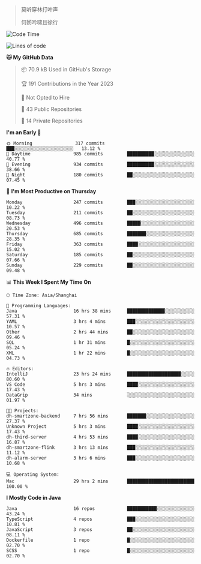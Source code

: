 > 莫听穿林打叶声
> 
> 何妨吟啸且徐行

<!-- ![Github Stats](https://github-readme-stats.vercel.app/api?username=catch6&count_private=true&show_icons=true&theme=gruvbox) -->

<!-- ![Top Langs](https://github-readme-stats.vercel.app/api/top-langs/?username=catch6&layout=compact) -->

<!--START_SECTION:waka-->
![Code Time](http://img.shields.io/badge/Code%20Time-160%20hrs%2017%20mins-blue)

![Lines of code](https://img.shields.io/badge/From%20Hello%20World%20I%27ve%20Written-9.3%20million%20lines%20of%20code-blue)

**🐱 My GitHub Data** 

> 📦 70.9 kB Used in GitHub's Storage 
 > 
> 🏆 191 Contributions in the Year 2023
 > 
> 🚫 Not Opted to Hire
 > 
> 📜 43 Public Repositories 
 > 
> 🔑 14 Private Repositories 
 > 
**I'm an Early 🐤** 

```text
🌞 Morning                317 commits         ███░░░░░░░░░░░░░░░░░░░░░░   13.12 % 
🌆 Daytime                985 commits         ██████████░░░░░░░░░░░░░░░   40.77 % 
🌃 Evening                934 commits         ██████████░░░░░░░░░░░░░░░   38.66 % 
🌙 Night                  180 commits         ██░░░░░░░░░░░░░░░░░░░░░░░   07.45 % 
```
📅 **I'm Most Productive on Thursday** 

```text
Monday                   247 commits         ███░░░░░░░░░░░░░░░░░░░░░░   10.22 % 
Tuesday                  211 commits         ██░░░░░░░░░░░░░░░░░░░░░░░   08.73 % 
Wednesday                496 commits         █████░░░░░░░░░░░░░░░░░░░░   20.53 % 
Thursday                 685 commits         ███████░░░░░░░░░░░░░░░░░░   28.35 % 
Friday                   363 commits         ████░░░░░░░░░░░░░░░░░░░░░   15.02 % 
Saturday                 185 commits         ██░░░░░░░░░░░░░░░░░░░░░░░   07.66 % 
Sunday                   229 commits         ██░░░░░░░░░░░░░░░░░░░░░░░   09.48 % 
```


📊 **This Week I Spent My Time On** 

```text
🕑︎ Time Zone: Asia/Shanghai

💬 Programming Languages: 
Java                     16 hrs 38 mins      ██████████████░░░░░░░░░░░   57.31 % 
YAML                     3 hrs 4 mins        ███░░░░░░░░░░░░░░░░░░░░░░   10.57 % 
Other                    2 hrs 44 mins       ██░░░░░░░░░░░░░░░░░░░░░░░   09.46 % 
SQL                      1 hr 31 mins        █░░░░░░░░░░░░░░░░░░░░░░░░   05.24 % 
XML                      1 hr 22 mins        █░░░░░░░░░░░░░░░░░░░░░░░░   04.73 % 

🔥 Editors: 
IntelliJ                 23 hrs 24 mins      ████████████████████░░░░░   80.60 % 
VS Code                  5 hrs 3 mins        ████░░░░░░░░░░░░░░░░░░░░░   17.43 % 
DataGrip                 34 mins             ░░░░░░░░░░░░░░░░░░░░░░░░░   01.97 % 

🐱‍💻 Projects: 
dh-smartzone-backend     7 hrs 56 mins       ███████░░░░░░░░░░░░░░░░░░   27.37 % 
Unknown Project          5 hrs 3 mins        ████░░░░░░░░░░░░░░░░░░░░░   17.43 % 
dh-third-server          4 hrs 53 mins       ████░░░░░░░░░░░░░░░░░░░░░   16.87 % 
dh-smartzone-flink       3 hrs 13 mins       ███░░░░░░░░░░░░░░░░░░░░░░   11.12 % 
dh-alarm-server          3 hrs 6 mins        ███░░░░░░░░░░░░░░░░░░░░░░   10.68 % 

💻 Operating System: 
Mac                      29 hrs 2 mins       █████████████████████████   100.00 % 
```

**I Mostly Code in Java** 

```text
Java                     16 repos            ███████████░░░░░░░░░░░░░░   43.24 % 
TypeScript               4 repos             ███░░░░░░░░░░░░░░░░░░░░░░   10.81 % 
JavaScript               3 repos             ██░░░░░░░░░░░░░░░░░░░░░░░   08.11 % 
Dockerfile               1 repo              █░░░░░░░░░░░░░░░░░░░░░░░░   02.70 % 
SCSS                     1 repo              █░░░░░░░░░░░░░░░░░░░░░░░░   02.70 % 
```




<!--END_SECTION:waka-->
